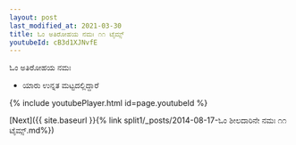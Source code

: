 ```yaml
---
layout: post
last_modified_at: 2021-03-30
title: ಓಂ ಅತಿರೋಹಯ ನಮಃ ೧೧ ಟೈಮ್ಸ್
youtubeId: cB3d1XJNvfE
---
```

 
 
 ಓಂ ಅತಿರೋಹಯ ನಮಃ  
 
 -  ಯಾರು ಉನ್ನತ ಮಟ್ಟದಲ್ಲಿದ್ದಾರೆ 
 
  
 
  
 
 
 
 
 
 


{% include youtubePlayer.html id=page.youtubeId %}
 
[Next]({{ site.baseurl }}{% link  split1/_posts/2014-08-17-ಓಂ ಶೀಲದಾರಿನೇ ನಮಃ ೧೧ ಟೈಮ್ಸ್.md%})
 

